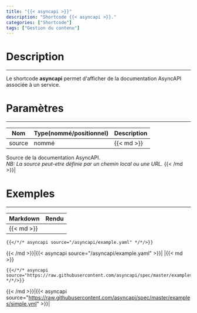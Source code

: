```yaml
---
title: "{{< asyncapi >}}"
description: "Shortcode {{< asyncapi >}}."
categories: ["Shortcode"]
tags: ["Gestion du contenu"]
---
```


# Description
---

Le shortcode **asyncapi** permet d'afficher de la documentation AsyncAPI associée à un service.

# Paramètres
---

| Nom | Type(nommé/positionnel) | Description |
| --- | ----------------------- | ----------- |
| source | nommé |{{< md >}}
Source de la documentation AsyncAPI.  
*NB: La source peut-etre définie par un chemin local ou une URL.*
{{< /md >}}|

# Exemples
---

| Markdown | Rendu |
| -------- | ----- |
|{{< md >}}
```
{{</*/* asyncapi source="/asyncapi/example.yaml" */*/>}}
```
{{< /md >}}|{{< asyncapi source="/asyncapi/example.yaml" >}}|
|{{< md >}}
```
{{</*/* asyncapi source="https://raw.githubusercontent.com/asyncapi/spec/master/examples/simple.yml" */*/>}}
```
{{< /md >}}|{{< asyncapi source="https://raw.githubusercontent.com/asyncapi/spec/master/examples/simple.yml" >}}|
